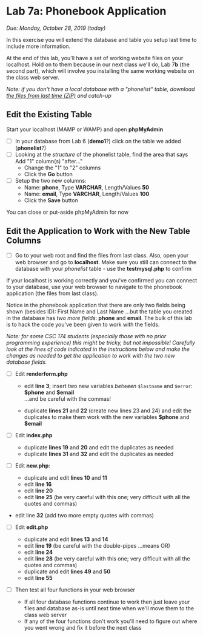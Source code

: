 # Lab 7a: Phonebook Application

*Due: Monday, October 28, 2019 (today)* 

In this exercise you will extend the database and table you setup last time to include more information.

At the end of this lab, you'll have a set of working website files on your localhost.  Hold on to them because in our next class we'll do, Lab 7**b** (the second part), which will involve you installing the same working website on the class web server.

*Note: if you don't have a local database with a "phonelist" table, download [the files from last time (ZIP)](../15-php-mysql2/four-functions.zip) and catch-up*

## Edit the Existing Table

Start your localhost (MAMP or WAMP) and open **phpMyAdmin**

- [ ] In your database from Lab 6 (**demo1**?) click on the table we added (**phonelist**?)
- [ ] Looking at the *structure* of the phonelist table, find the area that says Add "1" column(s) "after..."
  - Change the "1" to "2" columns
  - Click the **Go** button
- [ ] Setup the two new columns:
  - Name: **phone**, Type **VARCHAR**, Length/Values **50**
  - Name: **email**, Type **VARCHAR**, Length/Values **100**
  - Click the **Save** button

You can close or put-aside phpMyAdmin for now

## Edit the Application to Work with the New Table Columns

- [ ] Go to your web root and find the files from last class.  Also, open your web browser and go to **localhost**.  Make sure you still can connect to the database with your *phonelist* table - use the **testmysql.php** to confirm

If your localhost is working correctly and you've confirmed you can connect to your database, use your web browser to navigate to the phonebook application (the files from last class).

Notice in the phonebook application that there are only two fields being shown (besides ID): First Name and Last Name ...but the table you created in the database has *two more fields*: **phone** and **email**.  The bulk of this lab is to hack the code you've been given to work with the fields.  

*Note: for some CSC 174 students (especially those with no prior programming experience) this might be tricky, but not impossible! Carefully look at the lines of code indicated in the instructions below and make the changes as needed to get the application to work with the two new database fields.*

- [ ] Edit **renderform.php**

  - edit **line 3**; insert two new variables *between* `$lastname` and `$error`: <br>**\$phone** and **\$email**<br>...and be careful with the commas!

  - duplicate **lines 21** and **22** (create new lines 23 and 24) and edit the duplicates to make them work with the new variables **\$phone** and **\$email**

- [ ] Edit **index.php**
  - duplicate **lines 19** and **20** and edit the duplicates as needed
  - duplicate **lines 31** and **32** and edit the duplicates as needed

- [ ] Edit **new.php**:
  
  - duplicate and edit **lines 10** and **11**
  - edit **line 16**
  - edit **line 20**
  - edit **line 25** (be very careful with this one; very difficult with all the quotes and commas)
- edit line **32** (add two more empty quotes with commas)
  
- [ ] Edit **edit.php**
  - duplicate and edit **lines 13** and **14**
  - edit **line 19** (be careful with the double-pipes ...means OR)
  - edit **line 24**
  - edit **line 28** (be very careful with this one; very difficult with all the quotes and commas)
  - duplicate and edit **lines 49** and **50**
  - edit **line 55**

- [ ] Then test all four functions in your web browser
  - If all four database functions continue to work then just leave your files and database as-is until next time when we'll move them to the class web server
  - If any of the four functions don't work you'll need to figure out where you went wrong and fix it before the next class



